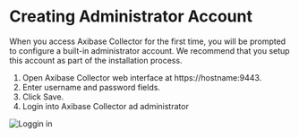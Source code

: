 # Creating Administrator Account

When you access Axibase Collector for the first time, you will be prompted to configure a built-in administrator account.
We recommend that you setup this account as part of the installation process.

1. Open Axibase Collector web interface at https://hostname:9443.
2. Enter username and password fields.
3. Click Save.
4. Login into Axibase Collector ad administrator

![Loggin in](http://axibase.com/wp-content/uploads/2016/03/Collector_create_account.png)
